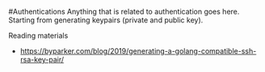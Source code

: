 #Authentications
Anything that is related to authentication goes here.
Starting from generating keypairs (private and public key).

Reading materials
- https://byparker.com/blog/2019/generating-a-golang-compatible-ssh-rsa-key-pair/
